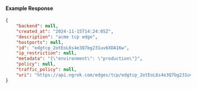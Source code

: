 <!-- Code generated for API Clients. DO NOT EDIT. -->

#### Example Response

```json
{
	"backend": null,
	"created_at": "2024-11-15T14:24:05Z",
	"description": "acme tcp edge",
	"hostports": null,
	"id": "edgtcp_2otEoL6s4e3Q7bg231uv6XDA16w",
	"ip_restriction": null,
	"metadata": "{\"environment\": \"production\"}",
	"policy": null,
	"traffic_policy": null,
	"uri": "https://api.ngrok.com/edges/tcp/edgtcp_2otEoL6s4e3Q7bg231uv6XDA16w"
}
```
